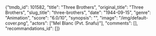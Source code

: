 {"tmdb_id": 101582, "title": "Three Brothers", "original_title": "Three Brothers", "slug_title": "three-brothers", "date": "1944-09-15", "genre": "Animation", "score": "6.0/10", "synopsis": "", "image": "/img/default-cover.png", "actors": ["Mel Blanc (Pvt. Snafu)"], "comments": [], "recommandations_id": []}